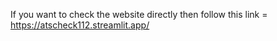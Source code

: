 If you want to check the website directly then follow this link = https://atscheck112.streamlit.app/

